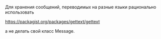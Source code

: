 Для хранения сообщений, переводимых на разные языки рационально использовать

https://packagist.org/packages/gettext/gettext

а не делать свой класс Message.